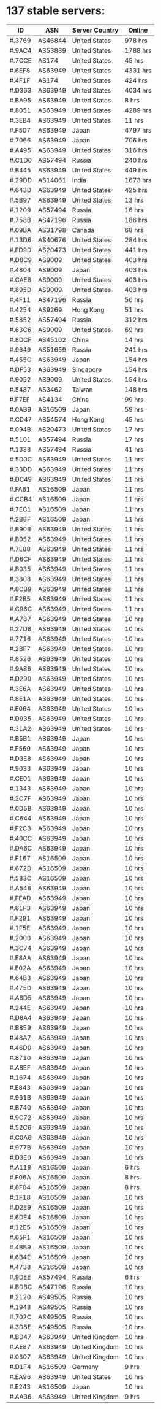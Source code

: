 # 137 stable servers:

| ID | ASN | Server Country | Online |
| ------ | ------ | ------ | ------ |
| #.3769 | AS46844 | United States | 978 hrs |
| #.9AC4 | AS53889 | United States | 1788 hrs |
| #.7CCE | AS174 | United States | 45 hrs |
| #.6EF8 | AS63949 | United States | 4331 hrs |
| #.4F1F | AS174 | United States | 424 hrs |
| #.D363 | AS63949 | United States | 4034 hrs |
| #.BA95 | AS63949 | United States | 8 hrs |
| #.8051 | AS63949 | United States | 4289 hrs |
| #.3EB4 | AS63949 | United States | 11 hrs |
| #.F507 | AS63949 | Japan | 4797 hrs |
| #.7066 | AS63949 | Japan | 706 hrs |
| #.A495 | AS63949 | United States | 316 hrs |
| #.C1D0 | AS57494 | Russia | 240 hrs |
| #.B445 | AS63949 | United States | 449 hrs |
| #.29DD | AS14061 | India | 1673 hrs |
| #.643D | AS63949 | United States | 425 hrs |
| #.5B97 | AS63949 | United States | 13 hrs |
| #.1209 | AS57494 | Russia | 16 hrs |
| #.758B | AS47196 | Russia | 186 hrs |
| #.09BA | AS31798 | Canada | 68 hrs |
| #.13D6 | AS40676 | United States | 284 hrs |
| #.FD9D | AS20473 | United States | 441 hrs |
| #.D8C9 | AS9009 | United States | 403 hrs |
| #.4804 | AS9009 | Japan | 403 hrs |
| #.CAE8 | AS9009 | United States | 403 hrs |
| #.895D | AS9009 | United States | 403 hrs |
| #.4F11 | AS47196 | Russia | 50 hrs |
| #.4254 | AS9269 | Hong Kong | 51 hrs |
| #.5852 | AS57494 | Russia | 312 hrs |
| #.63C6 | AS9009 | United States | 69 hrs |
| #.8DCF | AS45102 | China | 14 hrs |
| #.9649 | AS51659 | Russia | 241 hrs |
| #.455C | AS63949 | Japan | 154 hrs |
| #.DF53 | AS63949 | Singapore | 154 hrs |
| #.9052 | AS9009 | United States | 154 hrs |
| #.5487 | AS3462 | Taiwan | 148 hrs |
| #.F7EF | AS4134 | China | 99 hrs |
| #.0AB9 | AS16509 | Japan | 59 hrs |
| #.CD47 | AS54574 | Hong Kong | 45 hrs |
| #.094B | AS20473 | United States | 17 hrs |
| #.5101 | AS57494 | Russia | 17 hrs |
| #.1338 | AS57494 | Russia | 41 hrs |
| #.5D0C | AS63949 | United States | 11 hrs |
| #.33DD | AS63949 | United States | 11 hrs |
| #.DC49 | AS63949 | United States | 11 hrs |
| #.FA61 | AS16509 | Japan | 11 hrs |
| #.CCB4 | AS16509 | Japan | 11 hrs |
| #.7EC1 | AS16509 | Japan | 11 hrs |
| #.2B8F | AS16509 | Japan | 11 hrs |
| #.B90B | AS63949 | United States | 11 hrs |
| #.B052 | AS63949 | United States | 11 hrs |
| #.7E88 | AS63949 | United States | 11 hrs |
| #.D6CF | AS63949 | United States | 11 hrs |
| #.B035 | AS63949 | United States | 11 hrs |
| #.3808 | AS63949 | United States | 11 hrs |
| #.8CB9 | AS63949 | United States | 11 hrs |
| #.F2B5 | AS63949 | United States | 11 hrs |
| #.C96C | AS63949 | United States | 11 hrs |
| #.A787 | AS63949 | United States | 10 hrs |
| #.27D8 | AS63949 | United States | 10 hrs |
| #.7716 | AS63949 | United States | 10 hrs |
| #.2BF7 | AS63949 | United States | 10 hrs |
| #.8526 | AS63949 | United States | 10 hrs |
| #.9A86 | AS63949 | United States | 10 hrs |
| #.D290 | AS63949 | United States | 10 hrs |
| #.3E6A | AS63949 | United States | 10 hrs |
| #.8E1A | AS63949 | United States | 10 hrs |
| #.E064 | AS63949 | United States | 10 hrs |
| #.D935 | AS63949 | United States | 10 hrs |
| #.31A2 | AS63949 | United States | 10 hrs |
| #.B5B1 | AS63949 | Japan | 10 hrs |
| #.F569 | AS63949 | Japan | 10 hrs |
| #.D3E8 | AS63949 | Japan | 10 hrs |
| #.9033 | AS63949 | Japan | 10 hrs |
| #.CE01 | AS63949 | Japan | 10 hrs |
| #.1343 | AS63949 | Japan | 10 hrs |
| #.2C7F | AS63949 | Japan | 10 hrs |
| #.0D5B | AS63949 | Japan | 10 hrs |
| #.C644 | AS63949 | Japan | 10 hrs |
| #.F2C3 | AS63949 | Japan | 10 hrs |
| #.40CC | AS63949 | Japan | 10 hrs |
| #.DA6C | AS63949 | Japan | 10 hrs |
| #.F167 | AS16509 | Japan | 10 hrs |
| #.672D | AS16509 | Japan | 10 hrs |
| #.583C | AS16509 | Japan | 10 hrs |
| #.A546 | AS63949 | Japan | 10 hrs |
| #.FEAD | AS63949 | Japan | 10 hrs |
| #.61F3 | AS63949 | Japan | 10 hrs |
| #.F291 | AS63949 | Japan | 10 hrs |
| #.1F5E | AS63949 | Japan | 10 hrs |
| #.2000 | AS63949 | Japan | 10 hrs |
| #.3C74 | AS63949 | Japan | 10 hrs |
| #.E8AA | AS63949 | Japan | 10 hrs |
| #.E02A | AS63949 | Japan | 10 hrs |
| #.64B3 | AS63949 | Japan | 10 hrs |
| #.475D | AS63949 | Japan | 10 hrs |
| #.A6D5 | AS63949 | Japan | 10 hrs |
| #.244E | AS63949 | Japan | 10 hrs |
| #.D8A4 | AS63949 | Japan | 10 hrs |
| #.B859 | AS63949 | Japan | 10 hrs |
| #.48A7 | AS63949 | Japan | 10 hrs |
| #.46D0 | AS63949 | Japan | 10 hrs |
| #.8710 | AS63949 | Japan | 10 hrs |
| #.A8EF | AS63949 | Japan | 10 hrs |
| #.1674 | AS63949 | Japan | 10 hrs |
| #.E843 | AS63949 | Japan | 10 hrs |
| #.961B | AS63949 | Japan | 10 hrs |
| #.B740 | AS63949 | Japan | 10 hrs |
| #.9C72 | AS63949 | Japan | 10 hrs |
| #.52C6 | AS63949 | Japan | 10 hrs |
| #.C0A6 | AS63949 | Japan | 10 hrs |
| #.977B | AS63949 | Japan | 10 hrs |
| #.D3E0 | AS63949 | Japan | 10 hrs |
| #.A118 | AS16509 | Japan | 6 hrs |
| #.F06A | AS16509 | Japan | 8 hrs |
| #.8F04 | AS16509 | Japan | 8 hrs |
| #.1F18 | AS16509 | Japan | 10 hrs |
| #.D2E9 | AS16509 | Japan | 10 hrs |
| #.6DE4 | AS16509 | Japan | 10 hrs |
| #.12E5 | AS16509 | Japan | 10 hrs |
| #.65F1 | AS16509 | Japan | 10 hrs |
| #.4BB9 | AS16509 | Japan | 10 hrs |
| #.6B4E | AS16509 | Japan | 10 hrs |
| #.4738 | AS16509 | Japan | 10 hrs |
| #.9DEE | AS57494 | Russia | 6 hrs |
| #.BDBC | AS47196 | Russia | 10 hrs |
| #.2120 | AS49505 | Russia | 10 hrs |
| #.1948 | AS49505 | Russia | 10 hrs |
| #.702C | AS49505 | Russia | 10 hrs |
| #.3D8E | AS49505 | Russia | 10 hrs |
| #.BD47 | AS63949 | United Kingdom | 10 hrs |
| #.AE87 | AS63949 | United Kingdom | 10 hrs |
| #.0307 | AS63949 | United Kingdom | 10 hrs |
| #.D1F4 | AS16509 | Germany | 9 hrs |
| #.EA96 | AS63949 | United States | 10 hrs |
| #.E243 | AS16509 | Japan | 10 hrs |
| #.AA36 | AS63949 | United Kingdom | 9 hrs |

